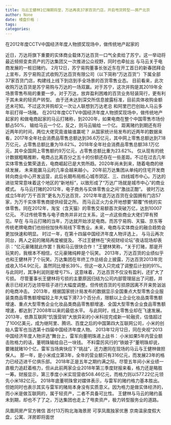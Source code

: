 ```yaml
---
title: 马云王健林1亿赌期将至，万达再卖37家百货门店，开启甩货转型——房产北京
author: None
date: 楼盘价格 : 
tags: 
categories: 
---
```

在2012年度CCTV中国经济年度人物颁奖现场中，做传统地产起家的
<!-- more -->
近日，万达将旗下重要的实体商业载体万达百货一口气全卖给了苏宁。这一举动将最近频频变卖资产的万达集团又一次推进公众视野，同时也牵扯出
与马云关于电商发展的一桩旧赌约。
2月12日，苏宁易购董事长张近东在开工首日的新春团拜会上宣布，苏宁易购正式收购万达百货有限公司（以下简称“万达百货”）下属全部37家百货门店，构建线上线下到店到手全场景的百货零售业态。
目前看来，此次收购万达百货是苏宁易购与万达的一场双赢。对于苏宁，这次并购是其2019年全场景零售布局的重要一步。对于万达，放弃盈利困难的百货业务轻装简行，更有利于其未来的轻资产转型。
由于还未达到深交所信息披露标准，目前具体收购金额还未可知。不过这次并购却又一次让人联想到万达老总
和阿里巴巴创始人马云多年前打得一场赌。
在2012年度CCTV中国经济年度人物颁奖现场中，做传统地产起家的
和做电商起家的马云打赌称，到2020年，如果电商在整个中国零售市场份额占50%，
输给马云一个亿，反之，则马云输给
一个亿。
距离赌约到期还有将近两年的时间，两位大佬究竟谁输谁赢呢？
从国家统计局发布的近两年的数据来看，2017年全年社会消费品零售总额达到36.6万亿元，其中网上零售总额达到7.18万亿元，占零售总额比重为19.62%。2018年全年社会消费品零售总额38.1万亿元，其中全国网上零售额约9万亿元，占零售总额比重为23.62%。
仅从现有的统计数据粗略推断，电商占比离百分之五十的份额还存在一些差距。不过在过去几年实体零售业繁荣退去，电商崛起已是大势所趋。2020年尚未到来，随着电商的继续发展，
未来能赢马云的几率会越来越小。
20年前万达集团从单纯的住宅开发商转向商业中心开发运营，此后长期布局核心城市郊区、三、四线城市中心。万达的进驻常常意味着这个地区的“新地标”，以致形成了“万达广场就是城市中心”的商业模式。
与马云打赌的2012年，电子商务与实体零售业之间“激战正酣”。
彼时万达成立5年的“万千百货”更名为万达百货，2012年年底万达百货在全国拥有门店57家，为万千实体零售商提供经营之所。
而马云正火力全开地想要“颠覆”传统的实体零售。同在2012年，淘宝（含天猫）的零售交易额首次突破万亿，达到10007亿元。
不过传统零售与电子商务并非对立关系，这一点这些商业大佬们早有预见。早在
与马云打赌的当年，万达就开始涉足电商。而苏宁易购、天猫、京东等传统老牌电商们也纷纷加快布局线下零售业。未来，电商与实体商业的融合趋势会更加快速和明显。
时过一年，在第十四届中国经济年度人物评选上，
与马云再次同台，两人之前的赌局再度被提及。
不过王健林在“央视财经论坛”夜话现场却表示：“亿元豪赌就此作罢！我和马云很快合作！”王健林笑称，“关于打赌，那是开玩笑的，我根本不相信，亿元豪赌纯粹是个玩笑。
2013年，万达百货的业绩似乎也和王健林开了个玩笑。万达集团在年终工作总结会上披露，万达百货2013年完成收入154.9亿元，虽然同比增长39%，但这一收入只完成了调整后计划的91%。与此同时，其净利润则是增亏7%，这意味着，万达百货不仅没有盈利，还扩大了亏损。
尽管董事长王健林将亏损的主要原因归结为公司内部管理层出了问题，并表示已经对万达领导班子进行大幅度调整。但传统百货的亏损原因离不开来势汹汹的电商冲击。
2013年，根据国家统计局发布的数据显示全国重点大型零售企业服装类商品零售额增幅较上年大幅下滑7.3个百分点，限额以上企业化妆品类零售额增速、重点大型零售企业化妆品类商品零售额增速、全国大型零售企业食品零售额增速，都达到了2008年以来的最低水平。
与此同时，线上零售业却在飞速发展。2013年，依靠互联网“饥饿营销”大放异彩的小米科技完成新一轮融资，估值超过了100亿美元，成为继阿里、腾讯、百度之后的中国第四大互联网公司，小米的创始人雷军也当选第十四届中国经济年度人物。
2013年12月12日，同在央视“2013中国经济年度人物评选”舞台上，雷军向董明珠递上战书： 小米如果5年内营业额击败格力的话，董明珠输给自己一块钱。
不料雷厉风行的“铁娘子”董明珠却说，要赌就赌10个亿，雷军当场爽快应下“挑战”，还力邀同在现场的马云与王健林做担保人。
那一年，是小米成立第3年，全年的营业额只有316亿元，而发展23年的格力已经迈进千亿俱乐部。
2018年正是五年之期约满之际。尽管五年间小米业绩一直极力追赶着格力，但从此前两家企业2018年第三季度财报来看，格力还是略胜一筹。财报显示，第三季度小米实现营收508.46亿元，而格力则以577.22亿元领先小米182亿元。
2018年底董明珠曾对媒体表示，与雷军的赌约格力基本胜出。但她同时也表示其实与雷军的赌局本身没有实质意义。因为格力是做实体经济的，而小米是做互联网的，属于轻资产，二者不具备可比性。
王健林与马云的赌约虽未到期，却也不了了之，万达集团也走上了甩卖资产，极力转型服务业的道路。
                        
                        
                        
                        
                                        
                    
                    
                
                    
                    
                    
                
                    
                
凤凰网房产官方微信
首付13万购北海海景房 可享凤凰独家优惠
京南温泉度假大盘，公寓、洋房即将面世
	                        
	                    
	                        
	                    
